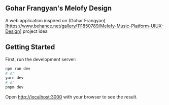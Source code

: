
## Gohar Frangyan's Melofy Design

A web application inspired on (Gohar Frangyan)[https://www.behance.net/gallery/111850789/Melofy-Music-Platform-UIUX-Design] project idea 
## Getting Started

First, run the development server:
```bash
npm run dev
# or
yarn dev
# or
pnpm dev
```

Open [http://localhost:3000](http://localhost:3000) with your browser to see the result.